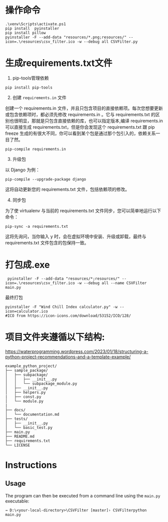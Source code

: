 
# 操作命令

```
.\venv\Scripts\activate.ps1
pip install  pyinstaller
pip install pillow
pyinstaller -F --add-data "resources/*.png;resources/" --icon=.\resources\csv_filter.ico -w --debug all CSVFilter.py
```

# 生成requirements.txt文件

1. pip-tools管理依赖

```
pip install pip-tools
```

2. 创建 `requirements.in` 文件

创建一个 requirements.in 文件，并且只包含项目的直接依赖项。每次您想要更新或包含依赖项时，都必须先修改 requirements.in 。它与 requirements.txt 的区别也很明显，那就是只包含直接依赖的库，也可以指定版本,编译 requirements.in 可以直接生成 requirements.txt，但是你会发现这个 requirements.txt 跟 pip freeze 生成的有很大不同，你可以看到某个包是通过那个包引入的，依赖关系一目了然。

```
pip-compile requirements.in
```

3. 升级包

以 Django 为例：

```
pip-compile --upgrade-package django
```

这将自动更新您的 requirements.txt 文件，包括依赖项的修改。

4. 同步包

为了使 virtualenv 与当前的 requirements.txt 文件同步，您可以简单地运行以下命令：

```
pip-sync -a requirements.txt
```

这将先询问，当你输入 y 时，会在虚拟环境中安装、升级或卸载，最终与 requirements.txt 文件包含的包保持一致。

# 打包成.exe

```
 pyinstaller -F --add-data "resources/*;resources/" --icon=.\resources\csv_filter.ico -w --debug all --name CSVFilter main.py
```

最终打包

```
pyinstaller -F "Wind Chill Index calculator.py" -w --icon=calculator.ico
#ICO from https://icon-icons.com/download/53152/ICO/128/
```

# 项目文件夹遵循以下结构:

https://waterprogramming.wordpress.com/2023/01/18/structuring-a-python-project-recommendations-and-a-template-example/

```
example_python_project/ 
├── sample_package/ 
│   ├── subpackage/ 
│   │   ├── __init__.py 
│   │   └── subpackage_module.py 
│   ├── __init__.py 
│   ├── helpers.py 
|   ├── const.py 
│   └── module.py 
|   
├── docs/ 
│   └── documentation.md 
├── tests/ 
│   ├── __init__.py 
│   └── basic_test.py 
├── main.py 
├── README.md 
├── requirements.txt 
└── LICENSE
```

# Instructions

## Usage

The program can then be executed from a command line using the `main.py` executable:

```
→ D:\<your-local-directory>\CSVFilter [master]› CSVFilterpython main.py
```